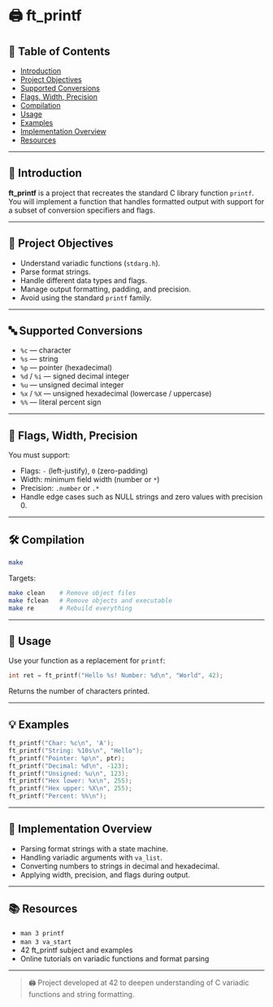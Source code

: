 # 🖨️ ft_printf

## 📌 Table of Contents
- [Introduction](#introduction)
- [Project Objectives](#project-objectives)
- [Supported Conversions](#supported-conversions)
- [Flags, Width, Precision](#flags-width-precision)
- [Compilation](#compilation)
- [Usage](#usage)
- [Examples](#examples)
- [Implementation Overview](#implementation-overview)
- [Resources](#resources)

---

## 🧩 Introduction

**ft_printf** is a project that recreates the standard C library function `printf`.  
You will implement a function that handles formatted output with support for a subset of conversion specifiers and flags.

---

## 🎯 Project Objectives

- Understand variadic functions (`stdarg.h`).
- Parse format strings.
- Handle different data types and flags.
- Manage output formatting, padding, and precision.
- Avoid using the standard `printf` family.

---

## 🔤 Supported Conversions

- `%c` — character
- `%s` — string
- `%p` — pointer (hexadecimal)
- `%d` / `%i` — signed decimal integer
- `%u` — unsigned decimal integer
- `%x` / `%X` — unsigned hexadecimal (lowercase / uppercase)
- `%%` — literal percent sign

---

## 🚩 Flags, Width, Precision

You must support:

- Flags: `-` (left-justify), `0` (zero-padding)
- Width: minimum field width (number or `*`)
- Precision: `.number` or `.*`
- Handle edge cases such as NULL strings and zero values with precision 0.

---

## 🛠 Compilation

```bash
make
````

Targets:

```bash
make clean    # Remove object files
make fclean   # Remove objects and executable
make re       # Rebuild everything
```

---

## 🚀 Usage

Use your function as a replacement for `printf`:

```c
int ret = ft_printf("Hello %s! Number: %d\n", "World", 42);
```

Returns the number of characters printed.

---

## 💡 Examples

```c
ft_printf("Char: %c\n", 'A');
ft_printf("String: %10s\n", "Hello");
ft_printf("Pointer: %p\n", ptr);
ft_printf("Decimal: %d\n", -123);
ft_printf("Unsigned: %u\n", 123);
ft_printf("Hex lower: %x\n", 255);
ft_printf("Hex upper: %X\n", 255);
ft_printf("Percent: %%\n");
```

---

## 🧱 Implementation Overview

* Parsing format strings with a state machine.
* Handling variadic arguments with `va_list`.
* Converting numbers to strings in decimal and hexadecimal.
* Applying width, precision, and flags during output.

---

## 📚 Resources

* `man 3 printf`
* `man 3 va_start`
* 42 ft\_printf subject and examples
* Online tutorials on variadic functions and format parsing

---

> 🖨️ Project developed at 42 to deepen understanding of C variadic functions and string formatting.
